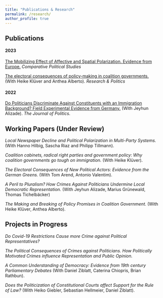 ```yaml
---
title: "Publications & Research"
permalink: /research/
author_profile: true
---
```


## Publications

#### 2023

[The Mobilizing Effect of Affective and Spatial Polarization. Evidence from Europe.](https://doi.org/10.1177/00104140231194059)
*Comparative Political Studies*


[The electoral consequences of policy-making in coalition governments.](https://journals.sagepub.com/doi/10.1177/20531680231188266)
(With Heike Klüver and Anthea Alberto).
*Research & Politics*

#### 2022
[Do Politicians Discriminate Against Constituents with an Immigration Background? Field Experimental Evidence from Germany.](https://www.journals.uchicago.edu/doi/10.1086/716293)
(With Jeyhun Alizade).
*The Journal of Politics.* 
   

## Working Papers (Under Review)

*Local Newspaper Decline and Political Polarization in Multi-Party Systems.* (With Hanno Hilbig, Sascha Riaz and Philipp Tillmann).

*Coalition cabinets, radical right parties and government policy: Why coalition governments go tough on immigration.* (With Heike Klüver).


*The Electoral Consequences of New Political Actors: Evidence from the German Greens.* (With Tom Arend, Antonio Valentim).

*A Peril to Pluralism? How Crimes Against Politicians Undermine Local Democratic Representation.* (With Jeyhun Alizade, Marius Grünewald, Thomas Tichelbäcker)

*The Making and Breaking of Policy Promises in Coalition Government.* (With Heike Klüver, Anthea Alberto).


## Projects in Progress

*Do Covid-19 Restrictions Cause more Crime against Political Representatives?*

*The Political Consequences of Crimes against Politicians. How Politically Motivated Crimes influence Representation and Public Opinion.*

*A Common Understanding of Democracy: Evidence from 19th century Parliamentary Debates* (With Daniel Ziblatt, Caterina Chiopris, Brian Rathbun).

*Does the Politicization of Constitutional Courts affect Support for the Rule of Law?* (With Heiko Giebler, Sebastian Hellmeier, Daniel Ziblatt).


